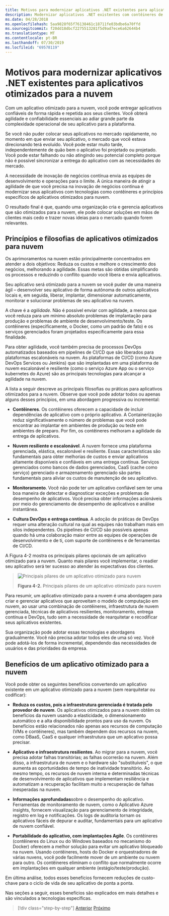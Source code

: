 ```yaml
---
title: Motivos para modernizar aplicativos .NET existentes para aplicativos otimizados para a nuvem
description: Modernizar aplicativos .NET existentes com contêineres de nuvem e Windows do Azure | Motivos para modernizar aplicativos .NET existentes para aplicativos otimizados para a nuvem
ms.date: 04/28/2018
ms.openlocfilehash: 5aa9828f65f76138461c18711fe03bdbe6a70ffd
ms.sourcegitcommit: f20dd18dbcf2275513281f5d9ad7ece6a62644b4
ms.translationtype: MT
ms.contentlocale: pt-BR
ms.lasthandoff: 07/30/2019
ms.locfileid: "69578119"
---
```

# <a name="reasons-to-modernize-existing-net-apps-to-cloud-optimized-applications"></a>Motivos para modernizar aplicativos .NET existentes para aplicativos otimizados para a nuvem

Com um aplicativo otimizado para a nuvem, você pode entregar aplicativos confiáveis de forma rápida e repetida aos seus clientes. Você obterá agilidade e confiabilidade essenciais ao adiar grande parte da complexidade operacional de seu aplicativo para a plataforma.

Se você não puder colocar seus aplicativos no mercado rapidamente, no momento em que enviar seu aplicativo, o mercado que você estava direcionando terá evoluído. Você pode estar muito tarde, independentemente de quão bem o aplicativo foi projetado ou projetado. Você pode estar falhando ou não atingindo seu potencial completo porque não é possível sincronizar a entrega do aplicativo com as necessidades do mercado.

A necessidade de inovação de negócios contínua envia as equipes de desenvolvimento e operações para o limite. A única maneira de atingir a agilidade de que você precisa na inovação de negócios contínua é modernizar seus aplicativos com tecnologias como contêineres e princípios específicos de aplicativos otimizados para nuvem.

O resultado final é que, quando uma organização cria e gerencia aplicativos que são otimizados para a nuvem, ele pode colocar soluções em mãos de clientes mais cedo e trazer novas ideias para o mercado quando forem relevantes.

## <a name="cloud-optimized-application-principles-and-tenets"></a>Princípios e filosofias de aplicativos otimizados para nuvem 

Os aprimoramentos na nuvem estão principalmente concentrados em atender a dois objetivos: Reduza os custos e melhore o crescimento dos negócios, melhorando a agilidade. Essas metas são obtidas simplificando os processos e reduzindo o conflito quando você libera e envia aplicativos.

Seu aplicativo será otimizado para a nuvem se você puder de uma maneira ágil – desenvolver seu aplicativo de forma autônoma de outros aplicativos locais e, em seguida, liberar, implantar, dimensionar automaticamente, monitorar e solucionar problemas de seu aplicativo na nuvem.

A chave é a *agilidade*. Não é possível enviar com agilidade, a menos que você reduza para um mínimo absoluto problemas de implantação para produção e problemas de ambiente de desenvolvimento/teste. Os contêineres (especificamente, o Docker, como um padrão de fato) e os serviços gerenciados foram projetados especificamente para essa finalidade.

Para obter agilidade, você também precisa de processos DevOps automatizados baseados em pipelines de CI/CD que são liberados para plataformas escalonáveis na nuvem. As plataformas de CI/CD (como Azure DevOps Services ou Jenkins) que são implantadas em uma plataforma de nuvem escalonável e resiliente (como o serviço Azure App ou o serviço kubernetes do Azure) são as principais tecnologias para alcançar a agilidade na nuvem.

A lista a seguir descreve as principais filosofias ou práticas para aplicativos otimizados para a nuvem. Observe que você pode adotar todos ou apenas alguns desses princípios, em uma abordagem progressiva ou incremental:

- **Contêineres**. Os contêineres oferecem a capacidade de incluir dependências de aplicativo com o próprio aplicativo. A Containerização reduz significativamente o número de problemas que você pode encontrar ao implantar em ambientes de produção ou teste em ambientes de preparo. Por fim, os contêineres melhoram a agilidade da entrega de aplicativos.

- **Nuvem resiliente e escalonável**. A nuvem fornece uma plataforma gerenciada, elástica, escalonável e resiliente. Essas características são fundamentais para obter melhorias de custos e enviar aplicativos altamente disponíveis e confiáveis em uma entrega contínua. Serviços gerenciados como bancos de dados gerenciados, CaaS (cache como serviço) gerenciado e armazenamento gerenciado são partes fundamentais para aliviar os custos de manutenção de seu aplicativo.

- **Monitoramento**. Você não pode ter um aplicativo confiável sem ter uma boa maneira de detectar e diagnosticar exceções e problemas de desempenho de aplicativos. Você precisa obter informações acionáveis por meio do gerenciamento de desempenho de aplicativos e análise instantânea.

- **Cultura DevOps e entrega contínua**. A adoção de práticas de DevOps requer uma alteração cultural na qual as equipes não trabalham mais em silos independentes. Os pipelines de CI/CD são possíveis apenas quando há uma colaboração maior entre as equipes de operações de desenvolvimento e de ti, com suporte de contêineres e de ferramentas de CI/CD.

A Figura 4-2 mostra os principais pilares opcionais de um aplicativo otimizado para a nuvem. Quanto mais pilares você implementar, o readier seu aplicativo será ter sucesso ao atender às expectativas dos clientes.

> ![Principais pilares de um aplicativo otimizado para nuvem](./media/image2.png)
>
> **Figura 4-2.** Principais pilares de um aplicativo otimizado para nuvem

Para resumir, um aplicativo otimizado para a nuvem é uma abordagem para criar e gerenciar aplicativos que aproveitam o modelo de computação em nuvem, ao usar uma combinação de contêineres, infraestrutura de nuvem gerenciada, técnicas de aplicativos resilientes, monitoramento, entrega contínua e DevOps, tudo sem a necessidade de rearquitetar e recodificar seus aplicativos existentes.

Sua organização pode adotar essas tecnologias e abordagens gradualmente. Você não precisa adotar todos eles de uma só vez. Você pode adotá-los de forma incremental, dependendo das necessidades de usuários e das prioridades da empresa.

## <a name="benefits-of-a-cloud-optimized-application"></a>Benefícios de um aplicativo otimizado para a nuvem

Você pode obter os seguintes benefícios convertendo um aplicativo existente em um aplicativo otimizado para a nuvem (sem rearquitetar ou codificar):

- **Reduza os custos, pois a infraestrutura gerenciada é tratada pelo provedor de nuvem**. Os aplicativos otimizados para a nuvem obtêm os benefícios da nuvem usando a elasticidade, o dimensionamento automático e a alta disponibilidade prontos para uso da nuvem. Os benefícios estão relacionados não apenas aos recursos de computação (VMs e contêineres), mas também dependem dos recursos na nuvem, como DBaaS, CaaS e qualquer infraestrutura que um aplicativo possa precisar.

- **Aplicativo e infraestrutura resilientes**. Ao migrar para a nuvem, você precisa adotar falhas transitórias; as falhas ocorrerão na nuvem. Além disso, a infraestrutura de nuvem e o hardware são "substituíveis", o que aumenta as oportunidades de tempo de inatividade transitório. Ao mesmo tempo, os recursos de nuvem interna e determinadas técnicas de desenvolvimento de aplicativos que implementam resiliência e automatizam a recuperação facilitam muito a recuperação de falhas inesperadas na nuvem.

- **Informações aprofundadas**sobre o desempenho do aplicativo. Ferramentas de monitoramento de nuvem, como o Aplicativo Azure insights, fornecem visualização para gerenciamento de integridade, registro em log e notificações. Os logs de auditoria tornam os aplicativos fáceis de depurar e auditar, fundamentais para um aplicativo de nuvem confiável.

- **Portabilidade do aplicativo, com implantações Agile**. Os contêineres (contêineres do Linux ou do Windows baseados no mecanismo do Docker) oferecem a melhor solução para evitar um aplicativo bloqueado na nuvem. Usando contêineres, hosts do Docker e orquestradores de várias nuvens, você pode facilmente mover de um ambiente ou nuvem para outro. Os contêineres eliminam o conflito que normalmente ocorre em implantações em qualquer ambiente (estágio/teste/produção).

Em última análise, todos esses benefícios fornecem reduções de custo-chave para o ciclo de vida de seu aplicativo de ponta a ponta.

Nas seções a seguir, esses benefícios são explicados em mais detalhes e são vinculados a tecnologias específicas.

>[!div class="step-by-step"]
>[Anterior](index.md)
>[Próximo](microsoft-technologies-in-cloud-optimized-applications.md)
